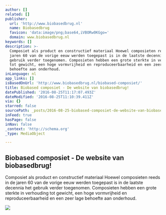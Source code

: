 ```yaml
---
author: []
related: []
publisher:
  url: 'http://www.biobasedbrug.nl'
  name: Biobasedbrug
  favicon: 'data:image/png;base64,iVBORw0KGgo='
  domain: www.biobasedbrug.nl
keywords: []
description: >-
  Composiet als product en constructief materiaal Hoewel composieten reeds in de
  jaren 60 van de vorige eeuw werden toegepast is in de laatste decennia het
  gebruik verder toegenomen. Composieten hebben een grote sterkte in verhouding
  tot gewicht, een hoge vormvrijheid en reproduceerbaarheid en een zeer lage
  behoefte aan onderhoud.
inLanguage: nl
app_links: []
isBasedOnUrl: 'http://www.biobasedbrug.nl/biobased-composiet/'
title: Biobased composiet - De website van biobasedbrug!
datePublished: '2016-08-25T11:17:07.493Z'
dateModified: '2016-08-25T11:10:39.411Z'
via: {}
starred: false
sourcePath: _posts/2016-08-25-biobased-composiet-de-website-van-biobasedbrug.md
inFeed: true
hasPage: false
inNav: false
_context: 'http://schema.org'
_type: MediaObject

---
```

<article style=""><h1>Biobased composiet - De website van biobasedbrug!</h1><p>Composiet als product en constructief materiaal Hoewel composieten reeds in de jaren 60 van de vorige eeuw werden toegepast is in de laatste decennia het gebruik verder toegenomen. Composieten hebben een grote sterkte in verhouding tot gewicht, een hoge vormvrijheid en reproduceerbaarheid en een zeer lage behoefte aan onderhoud.</p><img src="https://image.jimcdn.com/app/cms/image/transf/dimension=661x10000:format=jpg/path/s55b60ede949aed82/image/i4d20218efd1b35c6/version/1444743958/image.jpg" /></article>